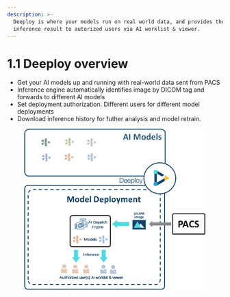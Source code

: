 ```yaml
---
description: >-
  Deeploy is where your models run on real world data, and provides the
  inference result to autorized users via AI worklist & viewer.
---
```


# 1.1 Deeploy overview

* Get your AI models up and running with real-world data sent from PACS
* Inference engine automatically identifies image by DICOM tag and forwards to different AI models
* Set deployment authorization. Different users for different model deployments
* Download inference history for futher analysis and model retrain.



<figure><img src="../.gitbook/assets/Deeploy-con-1-1-0.png" alt="" width="492"><figcaption></figcaption></figure>



